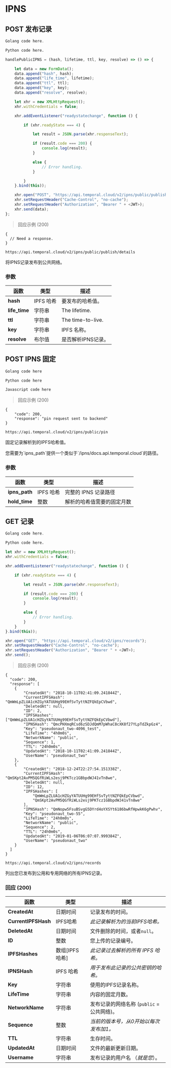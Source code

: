 # IPNS

## POST 发布记录

```go
Golang code here.
```

```python
Python code here.
```

```javascript
handlePublicIPNS = (hash, lifetime, ttl, key, resolve) => () => {

    let data = new FormData();
    data.append("hash", hash);
    data.append("life_time", lifetime);
    data.append("ttl", ttl);
    data.append("key", key);
    data.append("resolve", resolve);

    let xhr = new XMLHttpRequest();
    xhr.withCredentials = false;

    xhr.addEventListener("readystatechange", function () {

        if (xhr.readyState === 4) {

            let result = JSON.parse(xhr.responseText);

            if (result.code === 200) {
                console.log(result);
            }

            else {
                // Error handling.
            }

        }
    }.bind(this));

    xhr.open("POST", "https://api.temporal.cloud/v2/ipns/public/publish/details");
    xhr.setRequestHeader("Cache-Control", "no-cache");
    xhr.setRequestHeader("Authorization", "Bearer " + <JWT>);
    xhr.send(data);
};
```

> 回应示例 (200)

```
{
  // Need a response.
}
```

`https://api.temporal.cloud/v2/ipns/public/publish/details`

将IPNS记录发布到公共网络。

### 参数

| 函数 | 类型 | 描述
|-----------|------|-------------
| <b>hash</b> | IPFS 哈希 | 要发布的哈希值。
| <b>life_time</b> | 字符串 | The lifetime.
| <b>ttl</b> | 字符串 | The time-to-live.
| <b>key</b> | 字符串 | IPFS 名称。
| <b>resolve</b> | 布尔值 | 是否解析IPNS记录。

## POST IPNS 固定

```go
Golang code here
```

```python
Python code here
```

```javascript
Javascript code here
```

> 回应示例 (200)

```
{
    "code": 200,
    "response": "pin request sent to backend"
}
```

`https://api.temporal.cloud/v2/ipns/public/pin`

固定记录解析到的IPFS哈希值。

<aside class="warning">
您需要为`ipns_path`提供一个类似于`/ipns/docs.api.temporal.cloud`的路径。
</aside>

### 参数

| 函数 | 类型 | 描述
|-----------|------|-------------
| <b>ipns_path</b> | IPFS 哈希| 完整的 IPNS 记录路径
| <b>hold_time</b> | 整数 | 解析的哈希值需要的固定月数


## GET 记录

```go
Golang code here.
```

```python
Python code here.
```

```javascript
let xhr = new XMLHttpRequest();
xhr.withCredentials = false;

xhr.addEventListener("readystatechange", function () {

    if (xhr.readyState === 4) {

        let result = JSON.parse(xhr.responseText);

        if (result.code === 200) {
            console.log(result);
        }

        else {
            // Error handling.
        }
    }
}.bind(this));

xhr.open("GET", "https://api.temporal.cloud/v2/ipns/records");
xhr.setRequestHeader("Cache-Control", "no-cache");
xhr.setRequestHeader("Authorization", "Bearer " + <JWT>);
xhr.send();
```

> 回应示例 (200)

```
{
  "code": 200,
  "response": [
    {
        "CreatedAt": "2018-10-11T02:41:09.241844Z",
        "CurrentIPFSHash": "QmWmLpZLUA1cHZGyYATUUHg99EHfSvTyttNZFQkEpCVbwd",
        "DeletedAt": null,
        "ID": 2,
        "IPFSHashes": ["QmWmLpZLUA1cHZGyYATUUHg99EHfSvTyttNZFQkEpCVbwd"],
        "IPNSHash": "QmcPHXmqRCsd6zSDJdQmM7pWhaC8cXK8f27YLpTdZkpGz4",
        "Key": "pseudonaut_two-4096_test",
        "LifeTime": "4h0m0s",
        "NetworkName": "public",
        "Sequence": 1,
        "TTL": "24h0m0s",
        "UpdatedAt": "2018-10-11T02:41:09.241844Z",
        "UserName": "pseudonaut_two"
    },
    {
        "CreatedAt": "2018-12-24T22:27:54.151338Z",
        "CurrentIPFSHash": "QmSKpt2AvPM5QGfRiWLs2esj9PKTcz1GBbpdWJ41vTn8we",
        "DeletedAt": null,
        "ID": 12,
        "IPFSHashes": [
            "QmWmLpZLUA1cHZGyYATUUHg99EHfSvTyttNZFQkEpCVbwd",
            "QmSKpt2AvPM5QGfRiWLs2esj9PKTcz1GBbpdWJ41vTn8we"
        ],
        "IPNSHash": "QmNopw5FsuBSvgG5DYrd4oYXSYt6186bwRfHpwkK6gPwhv",
        "Key": "pseudonaut_two-55",
        "LifeTime": "24h0m0s",
        "NetworkName": "public",
        "Sequence": 2,
        "TTL": "24h0m0s",
        "UpdatedAt": "2019-01-06T06:07:07.999384Z",
        "UserName": "pseudonaut_two"
    }
  ]
}
```

`https://api.temporal.cloud/v2/ipns/records`

列出您已发布到公用和专用网络的所有IPNS记录。

### 回应 (200)

| 函数 | 类型 | 描述
|-----------|------|-------------
| <b>CreatedAt</b> | 日期时间 | 记录发布的时间。
| <b>CurrentIPFSHash</b> | IPFS哈希| <i>此记录解析为的当前IPFS哈希。</i>
| <b>DeletedAt</b> | 日期时间 | 文件删除的时间，或者`null`。
| <b>ID</b> | 整数 | 您上传的记录编号。
| <b>IPFSHashes</b> |数组[IPFS 哈希] | <i>此记录过去解析的所有 IPFS 哈希。</i>
| <b>IPNSHash</b> | IPFS 哈希 | <i>用于发布此记录的公共密钥的哈希。</i>
| <b>Key</b> | 字符串 | 使用的IPFS记录名称。
| <b>LifeTime</b> | 字符串 | 内容的固定月数。
| <b>NetworkName</b> | 字符串 | 发布记录的网络名称 (`public` = 公共网络)。
| <b>Sequence</b> | 整数 | <i>当前的版本号，从0开始以每次发布加1。</i>
| <b>TTL</b> | 字符串 | 生存时间。
| <b>UpdatedAt</b> | 日期时间 | 文件的最新更新日期。
| <b>Username</b> | 字符串 | 发布记录的用户名 （<i>就是您</i>）。